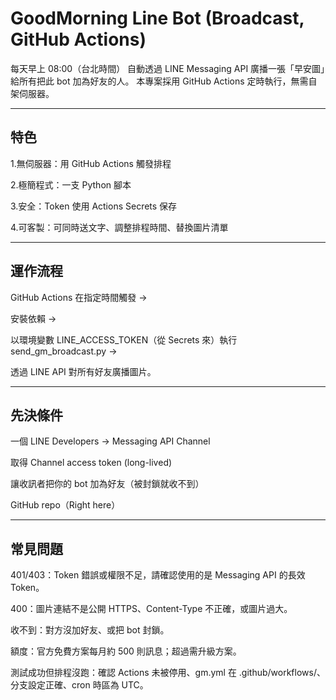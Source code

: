# GoodMorning Line Bot (Broadcast, GitHub Actions)

每天早上 08:00（台北時間） 自動透過 LINE Messaging API 廣播一張「早安圖」給所有把此 bot 加為好友的人。
本專案採用 GitHub Actions 定時執行，無需自架伺服器。

---

## 特色

1.無伺服器：用 GitHub Actions 觸發排程

2.極簡程式：一支 Python 腳本

3.安全：Token 使用 Actions Secrets 保存

4.可客製：可同時送文字、調整排程時間、替換圖片清單

---

## 運作流程

GitHub Actions 在指定時間觸發 →

安裝依賴 →

以環境變數 LINE_ACCESS_TOKEN（從 Secrets 來）執行 send_gm_broadcast.py →

透過 LINE API 對所有好友廣播圖片。

---

## 先決條件

一個 LINE Developers → Messaging API Channel

取得 Channel access token (long-lived)

讓收訊者把你的 bot 加為好友（被封鎖就收不到）

GitHub repo（Right here）

---


## 常見問題

401/403：Token 錯誤或權限不足，請確認使用的是 Messaging API 的長效 Token。

400：圖片連結不是公開 HTTPS、Content-Type 不正確，或圖片過大。

收不到：對方沒加好友、或把 bot 封鎖。

額度：官方免費方案每月約 500 則訊息；超過需升級方案。

測試成功但排程沒跑：確認 Actions 未被停用、gm.yml 在 .github/workflows/、分支設定正確、cron 時區為 UTC。